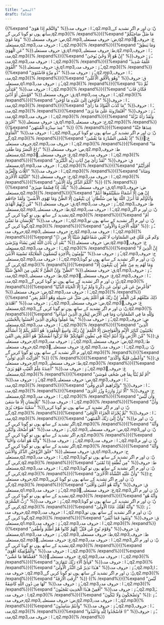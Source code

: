 ```yaml
---
title: "النجم"
draft: false
---
```

 {{%expand "وَالنَّجْمِ إِذَا هَوَىٰ" %}}ـَ ا :  حروف مدہ,q2.mp3,نّ: ن اور م اگر تشدید کے ساتھ ہوں تو گونا کریں گے,q2.mp3{{% /expand%}}{{%expand "مَا ضَلَّ صَاحِبُكُمْ وَمَا غَوَىٰ" %}}ص: حروف مستعلیہ,q2.mp3,ض: حروف مستعلیہ,q2.mp3,ُغ: حروف مستعلیہ,q2.mp3,ـَ ا :  حروف مدہ,q2.mp3{{% /expand%}}{{%expand "وَمَا يَنطِقُ عَنِ الْهَوَىٰ" %}}ق: حروف مستعلیہ,q1.mp3,ط: حروف مستعلیہ,q2.mp3,ـَ ا :  حروف مدہ,q2.mp3{{% /expand%}}{{%expand "إِنْ هُوَ إِلَّا وَحْيٌ يُوحَىٰ" %}}ـُ و٘ :  حروف مدہ,q2.mp3,ـَ ا :  حروف مدہ,q2.mp3{{% /expand%}}{{%expand "عَلَّمَهُ شَدِيدُ الْقُوَىٰ" %}}ق: حروف مستعلیہ,q1.mp3,ـُ و٘ :  حروف مدہ,q2.mp3{{% /expand%}}{{%expand "ذُو مِرَّةٍ فَاسْتَوَىٰ" %}}ـُ و٘ :  حروف مدہ,q2.mp3,ـَ ا :  حروف مدہ,q2.mp3{{% /expand%}}{{%expand "وَهُوَ بِالْأُفُقِ الْأَعْلَىٰ" %}}ق: حروف مستعلیہ,q1.mp3,ـُ و٘ :  حروف مدہ,q2.mp3{{% /expand%}}{{%expand "ثُمَّ دَنَا فَتَدَلَّىٰ" %}}ـَ ا :  حروف مدہ,q2.mp3{{% /expand%}}{{%expand "فَكَانَ قَابَ قَوْسَيْنِ أَوْ أَدْنَىٰ" %}}ق: حروف مستعلیہ,q1.mp3,ـَ ا :  حروف مدہ,q2.mp3{{% /expand%}}{{%expand "فَأَوْحَىٰ إِلَىٰ عَبْدِهِ مَا أَوْحَىٰ" %}}ـَ ا :  حروف مدہ,q2.mp3{{% /expand%}}{{%expand "مَا كَذَبَ الْفُؤَادُ مَا رَأَىٰ" %}}ـَ ا :  حروف مدہ,q2.mp3{{% /expand%}}{{%expand "أَفَتُمَارُونَهُ عَلَىٰ مَا يَرَىٰ" %}}ـُ و٘ :  حروف مدہ,q2.mp3,ـَ ا :  حروف مدہ,q2.mp3{{% /expand%}}{{%expand "وَلَقَدْ رَآهُ نَزْلَةً أُخْرَىٰ" %}}ق: حروف مستعلیہ,q1.mp3,خ: حروف مستعلیہ,q2.mp3{{% /expand%}}{{%expand "عِندَ سِدْرَةِ الْمُنتَهَىٰ" %}} {{% /expand%}}{{%expand "عِندَهَا جَنَّةُ الْمَأْوَىٰ" %}}ـَ ا :  حروف مدہ,q2.mp3,نّ: ن اور م اگر تشدید کے ساتھ ہوں تو گونا کریں گے,q2.mp3{{% /expand%}}{{%expand "إِذْ يَغْشَى السِّدْرَةَ مَا يَغْشَىٰ" %}}ُغ: حروف مستعلیہ,q2.mp3,ـَ ا :  حروف مدہ,q2.mp3{{% /expand%}}{{%expand "مَا زَاغَ الْبَصَرُ وَمَا طَغَىٰ" %}}ص: حروف مستعلیہ,q2.mp3,ط: حروف مستعلیہ,q2.mp3,ُغ: حروف مستعلیہ,q2.mp3,ـَ ا :  حروف مدہ,q2.mp3{{% /expand%}}{{%expand "لَقَدْ رَأَىٰ مِنْ آيَاتِ رَبِّهِ الْكُبْرَىٰ" %}}ق: حروف مستعلیہ,q1.mp3,ـَ ا :  حروف مدہ,q2.mp3{{% /expand%}}{{%expand "أَفَرَأَيْتُمُ اللَّاتَ وَالْعُزَّىٰ" %}}ـَ ا :  حروف مدہ,q2.mp3{{% /expand%}}{{%expand "وَمَنَاةَ الثَّالِثَةَ الْأُخْرَىٰ" %}}خ: حروف مستعلیہ,q2.mp3,ـَ ا :  حروف مدہ,q2.mp3{{% /expand%}}{{%expand "أَلَكُمُ الذَّكَرُ وَلَهُ الْأُنثَىٰ" %}} {{% /expand%}}{{%expand "تِلْكَ إِذًا قِسْمَةٌ ضِيزَىٰ" %}}ق: حروف مستعلیہ,q1.mp3,ض: حروف مستعلیہ,q2.mp3{{% /expand%}}{{%expand "إِنْ هِيَ إِلَّا أَسْمَاءٌ سَمَّيْتُمُوهَا أَنتُمْ وَآبَاؤُكُم مَّا أَنزَلَ اللَّهُ بِهَا مِن سُلْطَانٍ ۚ إِن يَتَّبِعُونَ إِلَّا الظَّنَّ وَمَا تَهْوَى الْأَنفُسُ ۖ وَلَقَدْ جَاءَهُم مِّن رَّبِّهِمُ الْهُدَىٰ" %}}ق: حروف مستعلیہ,q1.mp3,ـُ و٘ :  حروف مدہ,q2.mp3,ط: حروف مستعلیہ,q2.mp3,ظ: حروف مستعلیہ,q2.mp3,ـَ ا :  حروف مدہ,q2.mp3,نّ: ن اور م اگر تشدید کے ساتھ ہوں تو گونا کریں گے,q2.mp3{{% /expand%}}{{%expand "أَمْ لِلْإِنسَانِ مَا تَمَنَّىٰ" %}}ـَ ا :  حروف مدہ,q2.mp3,نّ: ن اور م اگر تشدید کے ساتھ ہوں تو گونا کریں گے,q2.mp3{{% /expand%}}{{%expand "فَلِلَّهِ الْآخِرَةُ وَالْأُولَىٰ" %}}ـُ و٘ :  حروف مدہ,q2.mp3,خ: حروف مستعلیہ,q2.mp3,ـَ ا :  حروف مدہ,q2.mp3{{% /expand%}}{{%expand "۞ وَكَم مِّن مَّلَكٍ فِي السَّمَاوَاتِ لَا تُغْنِي شَفَاعَتُهُمْ شَيْئًا إِلَّا مِن بَعْدِ أَن يَأْذَنَ اللَّهُ لِمَن يَشَاءُ وَيَرْضَىٰ" %}}ض: حروف مستعلیہ,q2.mp3,ُغ: حروف مستعلیہ,q2.mp3,ـَ ا :  حروف مدہ,q2.mp3{{% /expand%}}{{%expand "إِنَّ الَّذِينَ لَا يُؤْمِنُونَ بِالْآخِرَةِ لَيُسَمُّونَ الْمَلَائِكَةَ تَسْمِيَةَ الْأُنثَىٰ" %}}ـُ و٘ :  حروف مدہ,q2.mp3,خ: حروف مستعلیہ,q2.mp3,ـَ ا :  حروف مدہ,q2.mp3,نّ: ن اور م اگر تشدید کے ساتھ ہوں تو گونا کریں گے,q2.mp3{{% /expand%}}{{%expand "وَمَا لَهُم بِهِ مِنْ عِلْمٍ ۖ إِن يَتَّبِعُونَ إِلَّا الظَّنَّ ۖ وَإِنَّ الظَّنَّ لَا يُغْنِي مِنَ الْحَقِّ شَيْئًا" %}}ق: حروف مستعلیہ,q1.mp3,ـُ و٘ :  حروف مدہ,q2.mp3,ظ: حروف مستعلیہ,q2.mp3,ُغ: حروف مستعلیہ,q2.mp3,ـَ ا :  حروف مدہ,q2.mp3,نّ: ن اور م اگر تشدید کے ساتھ ہوں تو گونا کریں گے,q2.mp3{{% /expand%}}{{%expand "فَأَعْرِضْ عَن مَّن تَوَلَّىٰ عَن ذِكْرِنَا وَلَمْ يُرِدْ إِلَّا الْحَيَاةَ الدُّنْيَا" %}}ض: حروف مستعلیہ,q2.mp3,ـَ ا :  حروف مدہ,q2.mp3{{% /expand%}}{{%expand "ذَٰلِكَ مَبْلَغُهُم مِّنَ الْعِلْمِ ۚ إِنَّ رَبَّكَ هُوَ أَعْلَمُ بِمَن ضَلَّ عَن سَبِيلِهِ وَهُوَ أَعْلَمُ بِمَنِ اهْتَدَىٰ" %}}ـُ و٘ :  حروف مدہ,q2.mp3,ض: حروف مستعلیہ,q2.mp3,ُغ: حروف مستعلیہ,q2.mp3,نّ: ن اور م اگر تشدید کے ساتھ ہوں تو گونا کریں گے,q2.mp3{{% /expand%}}{{%expand "وَلِلَّهِ مَا فِي السَّمَاوَاتِ وَمَا فِي الْأَرْضِ لِيَجْزِيَ الَّذِينَ أَسَاءُوا بِمَا عَمِلُوا وَيَجْزِيَ الَّذِينَ أَحْسَنُوا بِالْحُسْنَى" %}}ـُ و٘ :  حروف مدہ,q2.mp3,ض: حروف مستعلیہ,q2.mp3,ـَ ا :  حروف مدہ,q2.mp3{{% /expand%}}{{%expand "الَّذِينَ يَجْتَنِبُونَ كَبَائِرَ الْإِثْمِ وَالْفَوَاحِشَ إِلَّا اللَّمَمَ ۚ إِنَّ رَبَّكَ وَاسِعُ الْمَغْفِرَةِ ۚ هُوَ أَعْلَمُ بِكُمْ إِذْ أَنشَأَكُم مِّنَ الْأَرْضِ وَإِذْ أَنتُمْ أَجِنَّةٌ فِي بُطُونِ أُمَّهَاتِكُمْ ۖ فَلَا تُزَكُّوا أَنفُسَكُمْ ۖ هُوَ أَعْلَمُ بِمَنِ اتَّقَىٰ" %}}ق: حروف مستعلیہ,q1.mp3,ـُ و٘ :  حروف مدہ,q2.mp3,ض: حروف مستعلیہ,q2.mp3,ط: حروف مستعلیہ,q2.mp3,ُغ: حروف مستعلیہ,q2.mp3,ـَ ا :  حروف مدہ,q2.mp3,نّ: ن اور م اگر تشدید کے ساتھ ہوں تو گونا کریں گے,q2.mp3{{% /expand%}}{{%expand "أَفَرَأَيْتَ الَّذِي تَوَلَّىٰ" %}} {{% /expand%}}{{%expand "وَأَعْطَىٰ قَلِيلًا وَأَكْدَىٰ" %}}ق: حروف مستعلیہ,q1.mp3,ط: حروف مستعلیہ,q2.mp3{{% /expand%}}{{%expand "أَعِندَهُ عِلْمُ الْغَيْبِ فَهُوَ يَرَىٰ" %}}ـُ و٘ :  حروف مدہ,q2.mp3,ُغ: حروف مستعلیہ,q2.mp3{{% /expand%}}{{%expand "أَمْ لَمْ يُنَبَّأْ بِمَا فِي صُحُفِ مُوسَىٰ" %}}ـُ و٘ :  حروف مدہ,q2.mp3,ص: حروف مستعلیہ,q2.mp3,ـَ ا :  حروف مدہ,q2.mp3{{% /expand%}}{{%expand "وَإِبْرَاهِيمَ الَّذِي وَفَّىٰ" %}}ـَ ا :  حروف مدہ,q2.mp3{{% /expand%}}{{%expand "أَلَّا تَزِرُ وَازِرَةٌ وِزْرَ أُخْرَىٰ" %}}خ: حروف مستعلیہ,q2.mp3,ـَ ا :  حروف مدہ,q2.mp3{{% /expand%}}{{%expand "وَأَن لَّيْسَ لِلْإِنسَانِ إِلَّا مَا سَعَىٰ" %}}ـَ ا :  حروف مدہ,q2.mp3{{% /expand%}}{{%expand "وَأَنَّ سَعْيَهُ سَوْفَ يُرَىٰ" %}}نّ: ن اور م اگر تشدید کے ساتھ ہوں تو گونا کریں گے,q2.mp3{{% /expand%}}{{%expand "ثُمَّ يُجْزَاهُ الْجَزَاءَ الْأَوْفَىٰ" %}}ـَ ا :  حروف مدہ,q2.mp3{{% /expand%}}{{%expand "وَأَنَّ إِلَىٰ رَبِّكَ الْمُنتَهَىٰ" %}}نّ: ن اور م اگر تشدید کے ساتھ ہوں تو گونا کریں گے,q2.mp3{{% /expand%}}{{%expand "وَأَنَّهُ هُوَ أَضْحَكَ وَأَبْكَىٰ" %}}ـُ و٘ :  حروف مدہ,q2.mp3,ض: حروف مستعلیہ,q2.mp3,نّ: ن اور م اگر تشدید کے ساتھ ہوں تو گونا کریں گے,q2.mp3{{% /expand%}}{{%expand "وَأَنَّهُ هُوَ أَمَاتَ وَأَحْيَا" %}}ـُ و٘ :  حروف مدہ,q2.mp3,ـَ ا :  حروف مدہ,q2.mp3,نّ: ن اور م اگر تشدید کے ساتھ ہوں تو گونا کریں گے,q2.mp3{{% /expand%}}{{%expand "وَأَنَّهُ خَلَقَ الزَّوْجَيْنِ الذَّكَرَ وَالْأُنثَىٰ" %}}ق: حروف مستعلیہ,q1.mp3,خ: حروف مستعلیہ,q2.mp3,ـَ ا :  حروف مدہ,q2.mp3,نّ: ن اور م اگر تشدید کے ساتھ ہوں تو گونا کریں گے,q2.mp3{{% /expand%}}{{%expand "مِن نُّطْفَةٍ إِذَا تُمْنَىٰ" %}}ط: حروف مستعلیہ,q2.mp3,ـَ ا :  حروف مدہ,q2.mp3,نّ: ن اور م اگر تشدید کے ساتھ ہوں تو گونا کریں گے,q2.mp3{{% /expand%}}{{%expand "وَأَنَّ عَلَيْهِ النَّشْأَةَ الْأُخْرَىٰ" %}}خ: حروف مستعلیہ,q2.mp3,نّ: ن اور م اگر تشدید کے ساتھ ہوں تو گونا کریں گے,q2.mp3{{% /expand%}}{{%expand "وَأَنَّهُ هُوَ أَغْنَىٰ وَأَقْنَىٰ" %}}ق: حروف مستعلیہ,q1.mp3,ـُ و٘ :  حروف مدہ,q2.mp3,ُغ: حروف مستعلیہ,q2.mp3,نّ: ن اور م اگر تشدید کے ساتھ ہوں تو گونا کریں گے,q2.mp3{{% /expand%}}{{%expand "وَأَنَّهُ هُوَ رَبُّ الشِّعْرَىٰ" %}}ـُ و٘ :  حروف مدہ,q2.mp3,نّ: ن اور م اگر تشدید کے ساتھ ہوں تو گونا کریں گے,q2.mp3{{% /expand%}}{{%expand "وَأَنَّهُ أَهْلَكَ عَادًا الْأُولَىٰ" %}}ـُ و٘ :  حروف مدہ,q2.mp3,ـَ ا :  حروف مدہ,q2.mp3,نّ: ن اور م اگر تشدید کے ساتھ ہوں تو گونا کریں گے,q2.mp3{{% /expand%}}{{%expand "وَثَمُودَ فَمَا أَبْقَىٰ" %}}ق: حروف مستعلیہ,q1.mp3,ـُ و٘ :  حروف مدہ,q2.mp3,ـَ ا :  حروف مدہ,q2.mp3{{% /expand%}}{{%expand "وَقَوْمَ نُوحٍ مِّن قَبْلُ ۖ إِنَّهُمْ كَانُوا هُمْ أَظْلَمَ وَأَطْغَىٰ" %}}ق: حروف مستعلیہ,q1.mp3,ـُ و٘ :  حروف مدہ,q2.mp3,ط: حروف مستعلیہ,q2.mp3,ظ: حروف مستعلیہ,q2.mp3,ُغ: حروف مستعلیہ,q2.mp3,ـَ ا :  حروف مدہ,q2.mp3,نّ: ن اور م اگر تشدید کے ساتھ ہوں تو گونا کریں گے,q2.mp3{{% /expand%}}{{%expand "وَالْمُؤْتَفِكَةَ أَهْوَىٰ" %}}ـَ ا :  حروف مدہ,q2.mp3{{% /expand%}}{{%expand "فَغَشَّاهَا مَا غَشَّىٰ" %}}ُغ: حروف مستعلیہ,q2.mp3,ـَ ا :  حروف مدہ,q2.mp3{{% /expand%}}{{%expand "فَبِأَيِّ آلَاءِ رَبِّكَ تَتَمَارَىٰ" %}}ـَ ا :  حروف مدہ,q2.mp3{{% /expand%}}{{%expand "هَـٰذَا نَذِيرٌ مِّنَ النُّذُرِ الْأُولَىٰ" %}}ـُ و٘ :  حروف مدہ,q2.mp3,ـَ ا :  حروف مدہ,q2.mp3,نّ: ن اور م اگر تشدید کے ساتھ ہوں تو گونا کریں گے,q2.mp3{{% /expand%}}{{%expand "أَزِفَتِ الْآزِفَةُ" %}} {{% /expand%}}{{%expand "لَيْسَ لَهَا مِن دُونِ اللَّهِ كَاشِفَةٌ" %}}ـُ و٘ :  حروف مدہ,q2.mp3,ـَ ا :  حروف مدہ,q2.mp3{{% /expand%}}{{%expand "أَفَمِنْ هَـٰذَا الْحَدِيثِ تَعْجَبُونَ" %}}ـُ و٘ :  حروف مدہ,q2.mp3,ـَ ا :  حروف مدہ,q2.mp3{{% /expand%}}{{%expand "وَتَضْحَكُونَ وَلَا تَبْكُونَ" %}}ـُ و٘ :  حروف مدہ,q2.mp3,ض: حروف مستعلیہ,q2.mp3,ـَ ا :  حروف مدہ,q2.mp3{{% /expand%}}{{%expand "وَأَنتُمْ سَامِدُونَ" %}}ـُ و٘ :  حروف مدہ,q2.mp3,ـَ ا :  حروف مدہ,q2.mp3{{% /expand%}}{{%expand "فَاسْجُدُوا لِلَّهِ وَاعْبُدُوا ۩" %}}ـُ و٘ :  حروف مدہ,q2.mp3,ـَ ا :  حروف مدہ,q2.mp3{{% /expand%}}